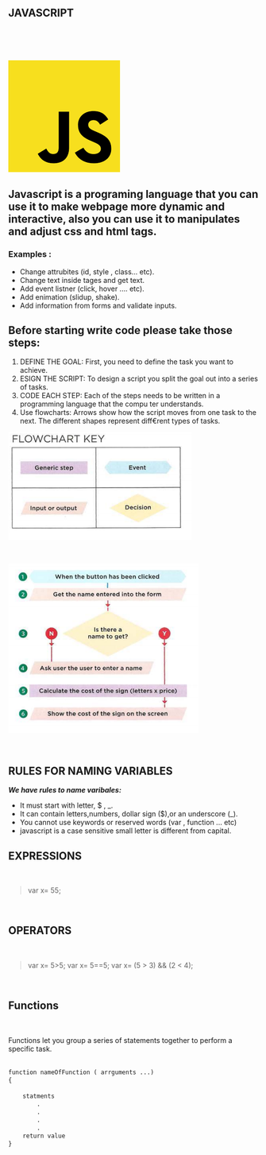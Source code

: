 ## JAVASCRIPT

<br/>
<br/>
<br/>

![img](assesst/downlo.png)

## **Javascript is a programing language that you can use it to make webpage more dynamic and interactive, also you can use it to manipulates and adjust css and html tags.** 


### Examples :

* Change attrubites (id, style , class...  etc).
* Change text inside tages and get text.
* Add event listner (click, hover .... etc).
* Add enimation (slidup, shake).
* Add information from forms and validate inputs.


## Before starting write code please take those steps:

1. DEFINE THE GOAL: First, you need to define the task you want to achieve.
1. ESIGN THE SCRIPT: To design a script you split the goal out into a series of tasks.
1. CODE EACH STEP: Each of the steps needs to be written in a programming language that the compu ter
understands. 
1. Use flowcharts: Arrows show how the script moves from one task to the next. The different shapes represent diff€rent types of tasks.

![img](assesst/tttttt.png)

<br/>

![img](assesst/ddda.png)

<br/>

## RULES FOR NAMING VARIABLES

***We have rules to name varibales:***

* It must start with letter, $ , _.
* It can contain letters,numbers, dollar sign ($),or an underscore (_).
* You cannot use keywords or reserved words (var , function ... etc)
* javascript is a case sensitive small letter is different from capital.

## EXPRESSIONS
<br/>

> var x= 55;

<br/>

## OPERATORS

<br/>

> var x= 5>5;
> var x= 5==5;
> var x= (5 > 3) && (2 < 4);

<br/>

## Functions 

<br/>

Functions let you group a series of statements together to perform a
specific task.


```

function nameOfFunction ( arrguments ...)
{

    statments
        .
        .
        .
        .
    return value    
}


```